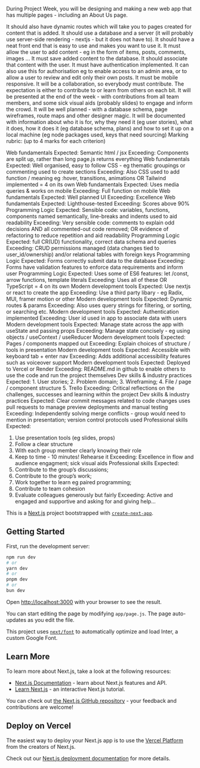 During Project Week, you will be designing and making a new web app that has multiple pages - including an About Us page. 

It should also have dynamic routes which will take you to pages created for content that is added.
It should use a database and a server (it will probably use server-side rendering - nextjs - but it does not have to).
It should have a neat front end that is easy to use and makes you want to use it.
It must allow the user to add content - eg in the form of items, posts, comments, images ...
It must save added content to the database. It should associate that content with the user.
It must have authentication implemented. It can also use this for authorisation eg to enable access to an admin area, or to allow a user to review and edit only their own posts.
It must be mobile responsive.
It will be a collaboration, so everybody must contribute. The expectation is either to contribute to or learn from others on each bit.
It will be presented at the end of the week - with contributions from all team members, and some sick visual aids (probably slides) to engage and inform the crowd.
It will be well planned - with a database schema, page wireframes, route maps and other designer magic.
It will be documented with information about who it is for, why they need it (eg user stories), what it does, how it does it (eg database schema, plans) and how to set it up on a local machine (eg node packages used, keys that need sourcing)
Marking rubric: (up to 4 marks for each criterion)

Web fundamentals	Expected: Semantic html / jsx
Exceeding: Components are split up, rather than long page.js returns everything
Web fundamentals	Expected: Well organised, easy to follow CSS - eg thematic groupings or commenting used to create sections
Exceeding: Also CSS used to add function / meaning eg :hover, transitions, animations
OR Tailwind implemented = 4 on its own
Web fundamentals	Expected: Uses media queries & works on mobile
Exceeding: Full function on mobile
Web fundamentals	Expected: Well planned UI
Exceeding: Excellence
Web fundamentals	Expected: Lighthouse-tested
Exceeding: Scores above 90%
Programming Logic	Expected: Sensible code: variables, functions, components named semantically, line-breaks and indents used to aid readability
Exceeding: Very sensible code: comments to explain odd decisions AND all commented-out code removed;
OR evidence of refactoring to reduce repetition and aid readability
Programming Logic	Expected: full CR(UD) functionality, correct data schema and queries
Exceeding: CRUD permissions managed (data changes tied to user_id/ownership) and/or relational tables with foreign keys
Programming Logic	Expected: Forms correctly submit data to the database
Exceeding: Forms have validation features to enforce data requirements and inform user
Programming Logic	Expected: Uses some of ES6 features: let /const, arrow functions, template literals
Exceeding: Uses all of these
OR TypeScript = 4 on its own
Modern development tools	Expected: Use nextjs or react to create the app
Exceeding: Use a third party libary - eg Radix, MUI, framer motion or other
Modern development tools	Expected: Dynamic routes & params
Exceeding: Also uses query strings for filtering, or sorting, or searching etc.
Modern development tools	Expected: Authentication implemented
Exceeding: User id used in app to associate data with users
Modern development tools	Expected: Manage state across the app with useState and passing props
Exceeding: Manage state concisely - eg using objects / useContext / useReducer
Modern development tools	Expected: Pages / components mapped out
Exceeding: Explain choices of structure / tools in presentation
Modern development tools	Expected: Accessible with keyboard tab + enter nav
Exceeding: Adds additional accessibility features such as voiceover support
Modern development tools	Expected: Deployed to Vercel or Render
Exceeding: README.md in github to enable others to use the code and run the project themselves
Dev skills & industry practices	Expected: 1. User stories;
2. Problem domain;
3. Wireframing;
4. File / page / component structure
5. Trello
Exceeding: Critical reflections on the challenges, successes and learning within the project
Dev skills & industry practices	Expected: Clear commit messages related to code changes uses pull requests to manage preview deployments and manual testing
Exceeding: Independently solving merge conflicts - group would need to mention in presentation; version control protocols used
Professional skills	Expected:
1. Use presentation tools (eg slides, props)
2. Follow a clear structure
3. With each group member clearly knowing their role
4. Keep to time - 10 minutes! Rehearse it
Exceeding: Excellence in flow and audience engagment; sick visual aids
Professional skills	Expected:
1. Contribute to the group’s discussions;
2. Contribute to the group’s work;
3. Work together to learn eg paired programming;
4. Contribute to team cohesion
5. Evaluate colleagues generously but fairly
Exceeding: Active and engaged and supportive and asking for and giving help...



This is a [Next.js](https://nextjs.org/) project bootstrapped with [`create-next-app`](https://github.com/vercel/next.js/tree/canary/packages/create-next-app).

## Getting Started

First, run the development server:

```bash
npm run dev
# or
yarn dev
# or
pnpm dev
# or
bun dev
```

Open [http://localhost:3000](http://localhost:3000) with your browser to see the result.

You can start editing the page by modifying `app/page.js`. The page auto-updates as you edit the file.

This project uses [`next/font`](https://nextjs.org/docs/basic-features/font-optimization) to automatically optimize and load Inter, a custom Google Font.

## Learn More

To learn more about Next.js, take a look at the following resources:

- [Next.js Documentation](https://nextjs.org/docs) - learn about Next.js features and API.
- [Learn Next.js](https://nextjs.org/learn) - an interactive Next.js tutorial.

You can check out [the Next.js GitHub repository](https://github.com/vercel/next.js/) - your feedback and contributions are welcome!

## Deploy on Vercel

The easiest way to deploy your Next.js app is to use the [Vercel Platform](https://vercel.com/new?utm_medium=default-template&filter=next.js&utm_source=create-next-app&utm_campaign=create-next-app-readme) from the creators of Next.js.

Check out our [Next.js deployment documentation](https://nextjs.org/docs/deployment) for more details.
